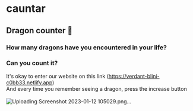 # cauntar
## Dragon counter 🐉
### How many dragons have you encountered in your life?
### Can you count it?
It's okay to enter our website on this link (https://verdant-blini-c0bb33.netlify.app)<br>
And every time you remember seeing a dragon, press the increase button<br>
<br>
![Uploading Screenshot 2023-01-12 105029.png…]()
<br>
